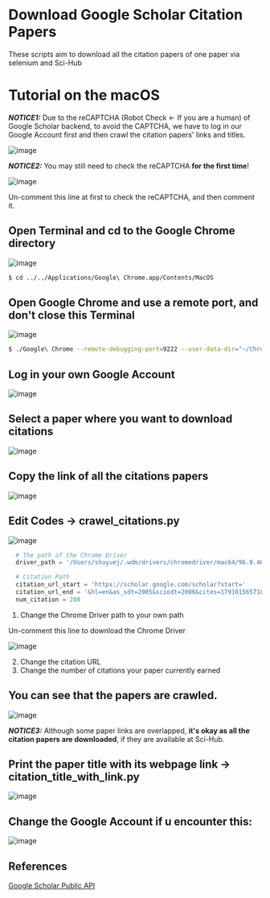 # Download Google Scholar Citation Papers

These scripts aim to download all the citation papers of one paper via selenium and Sci-Hub

# Tutorial on the macOS

***NOTICE1:*** Due to the reCAPTCHA (Robot Check <- If you are a human) of Google Scholar backend, to avoid the CAPTCHA, we have to log in our Google Account first and then crawl the citation papers' links and titles.

![image](https://user-images.githubusercontent.com/31528604/150624865-2d55c329-9518-4425-8229-6380a51e0be0.png)

***NOTICE2:*** You may still need to check the reCAPTCHA **for the first time**!

![image](https://user-images.githubusercontent.com/31528604/150625091-a5207ded-65ab-4494-bf9e-af3cb2b17b3f.png)

Un-comment this line at first to check the reCAPTCHA, and then comment it.

## Open Terminal and cd to the Google Chrome directory

![image](https://user-images.githubusercontent.com/31528604/150624238-372b62ad-e516-4625-9043-5a664b6f28a6.png)

```bash
$ cd ../../Applications/Google\ Chrome.app/Contents/MacOS
```

## Open Google Chrome and use a remote port, and don't close this Terminal

![image](https://user-images.githubusercontent.com/31528604/150624282-4aa90ba9-438d-4120-ae1a-fa9d4a636166.png)

```bash
$ ./Google\ Chrome --remote-debugging-port=9222 --user-data-dir="~/ChromeProfile"
```

## Log in your own Google Account

![image](https://user-images.githubusercontent.com/31528604/150624322-d25aa268-baa8-4115-b283-fb77331aa24e.png)

## Select a paper where you want to download citations

![image](https://user-images.githubusercontent.com/31528604/150624398-638f86a0-7a87-4643-b728-8d4b5c497940.png)

## Copy the link of all the citations papers

![image](https://user-images.githubusercontent.com/31528604/150624408-4d883ea0-17b6-4fa3-a8c0-93c6666004f1.png)

## Edit Codes -> crawel_citations.py

![image](https://user-images.githubusercontent.com/31528604/150625221-63b14d61-7201-403b-8fbd-c2359493bcf3.png)

```python
  # The path of the Chrome Driver
  driver_path = '/Users/shuyuej/.wdm/drivers/chromedriver/mac64/96.0.4664.45/chromedriver'

  # Citation Path
  citation_url_start = 'https://scholar.google.com/scholar?start='
  citation_url_end = '&hl=en&as_sdt=2005&sciodt=2006&cites=17910156571874886383&scipsc='
  num_citation = 208
```

1. Change the Chrome Driver path to your own path

  Un-comment this line to download the Chrome Driver

![image](https://user-images.githubusercontent.com/31528604/150624537-148efc4e-2706-45d7-841a-efbd64ced139.png)

2. Change the citation URL
3. Change the number of citations your paper currently earned

## You can see that the papers are crawled.

![image](https://user-images.githubusercontent.com/31528604/150624805-31c31b61-a5ee-46b0-98fe-2779909b56be.png)

***NOTICE3:*** Although some paper links are overlapped, **it's okay as all the citation papers are downloaded**, if they are available at Sci-Hub.

## Print the paper title with its webpage link -> citation_title_with_link.py

![image](https://user-images.githubusercontent.com/31528604/150660606-0df033d5-74c5-41d1-bf5c-8e21616807bc.png)

## Change the Google Account if u encounter this:

![image](https://user-images.githubusercontent.com/31528604/150625157-8e0b0d26-e50e-429e-b927-a0a9535db2ae.png)

## References

[Google Scholar Public API](https://serpapi.com/google-scholar-api)
